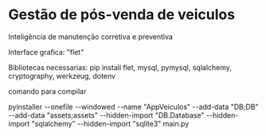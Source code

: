 # Gestão de pós-venda de veiculos
Inteligência de manutenção corretiva e preventiva


Interface grafica: "flet"

Bibliotecas necessarias: pip install flet, mysql, pymysql, sqlalchemy, cryptography, werkzeug, dotenv




comando para compilar

pyinstaller --onefile --windowed --name "AppVeiculos" --add-data "DB;DB" --add-data "assets;assets"  --hidden-import "DB.Database" --hidden-import "sqlalchemy" --hidden-import "sqlite3" main.py

